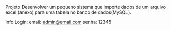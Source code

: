 Projeto
Desenvolver um pequeno sistema que importe dados de um arquivo excel (anexo) para uma tabela no banco de dados(MySQL).

Info Login:
email: admin@email.com
senha: 12345
